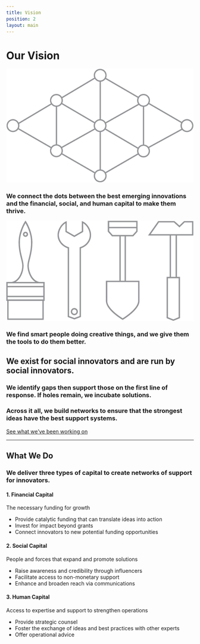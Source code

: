 ```yaml
---
title: Vision
position: 2
layout: main
---
```


Our Vision
===========

![](/assets/img/vision_lattice@x2.png)

### We connect the dots between the best **emerging innovations** and the **financial**, **social**, and **human** capital to make them thrive.

![](/assets/img/vision_tools@x2.png)

### We find **smart** people doing **creative** things, and we give them the **tools** to do them better.

We exist for social innovators and are run by social innovators.
-------------

### We **identify gaps** then support those on the first line of response. If holes remain, we **incubate solutions**.

### Across it all, we **build networks** to ensure that the **strongest ideas** have the best support systems.

[See what we’ve been working on](/initiatives/)




* * * * * * * * * * * * * * * * * * * * * * * * * * * *



What We Do
-------------

### We deliver three types of capital to create networks of support for innovators. ###

#### 1. Financial Capital ####

The necessary funding for growth

* Provide catalytic funding that can translate ideas into action
* Invest for impact beyond grants 
* Connect innovators to new potential funding opportunities

#### 2. Social Capital ####

People and forces that expand and promote solutions

* Raise awareness and credibility through influencers
* Facilitate access to non\-monetary support 
* Enhance and broaden reach via communications

#### 3. Human Capital ####

Access to expertise and support to strengthen operations

* Provide strategic counsel
* Foster the exchange of ideas and best practices with other experts
* Offer operational advice

